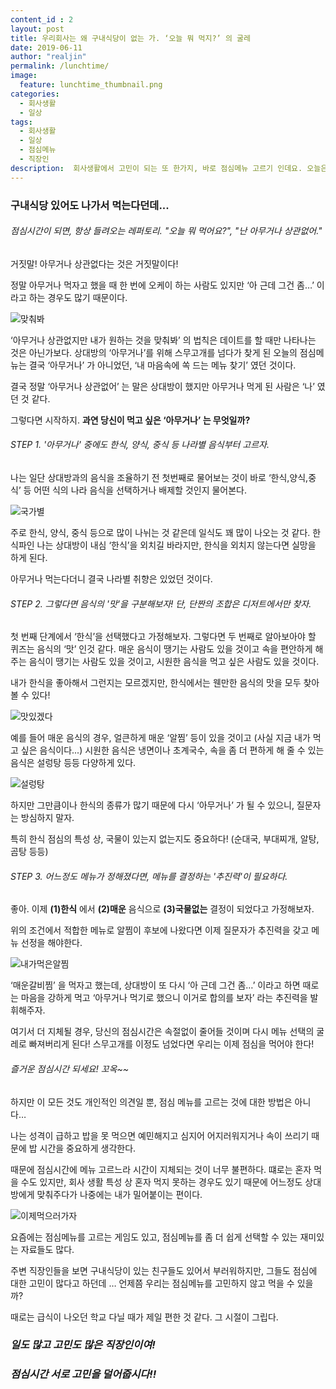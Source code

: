 ```yaml
---
content_id : 2
layout: post
title: 우리회사는 왜 구내식당이 없는 가. ‘오늘 뭐 먹지?’ 의 굴레
date: 2019-06-11
author: "realjin"
permalink: /lunchtime/
image:
  feature: lunchtime_thumbnail.png
categories:
  - 회사생활
  - 일상
tags:
  - 회사생활
  - 일상
  - 점심메뉴
  - 직장인
description:  회사생활에서 고민이 되는 또 한가지, 바로 점심메뉴 고르기 인데요. 오늘은 뭘 먹을지 아침부터 고민할때가 있지만 점심시간에 결국 계속 고민이 이어지는 순간이 있죠. 누가 내 점심메뉴좀 내 마음에 쏙 들게 골라줄 수는 없을까요?
---
```


### 구내식당 있어도 나가서 먹는다던데...

###### 점심시간이 되면, 항상 들려오는 레퍼토리. "오늘 뭐 먹어요?", "난 아무거나 상관없어."

거짓말! 아무거나 상관없다는 것은 거짓말이다!

정말 아무거나 먹자고 했을 때 한 번에 오케이 하는 사람도 있지만 ‘아 근데 그건 좀…’ 이라고 하는 경우도 많기 때문이다.

![맞춰봐](https://lh3.googleusercontent.com/n95kDozcNaArZmcuyOFJXFAZ7ydedB0l6slZ__XjsJUuLilbNbY7i-0FHVut3aDsC0IhVJZmVaIItJEYxl2zvryDnVP8q8ZWfl0uMlTGkp7SmOeUDcLLdfKkirNhDTnFZ4uuZ615FhQhdtHCnDMyhH9uMZgvKZWb7M1dRpgMfUtFgrpIgxHQGfvKYQiTDgQR5M19lkf3b2nxeWlzb17cWGRpNqw5L7nX_p2H6KwDc5U9-Sg9aA6PyjLimKHGcqJSlSt50KZ8PAHw-MjCqfxoXXLVmdkL3Onb6q5yOA0EhMiGfqB-8UWT2XEpfd4tzcfZ5gG-uzIJljWvPuO0tByO1GdOTHeAVrwbWbQe1kuyPTe_Pq9HMTOB_83vgozwquvCXJ4Lp9eWgR4Xtv7y1Xk_NgoT3wflX3JlgEen8qbIg2LW0Z4jN-aDf8QNhkhmZxmlpgiIln-aYJjiCTvdtgZ6c4wcF6tS7--naTbqNI3XUfYppkYD9vZNRTLKyEx0bg1_563R0GfrNniV5WXwAc45Y73rf1IkGHWFb7UDEDQ4Xw98A7FahEqa56gTY0ek_CB-Rh4R5wPLWGBfb0H3lwptS9guyjthzLdmtBwVlN3lJ7RF2n2ZHKqNCKf7xoUFAaZBH_fmUYFDLZFWtNFM8F15jQb4Ci8HVVziPluOMaFUGOjgf0FlI2pbaW4JcvuXpukbvUiZwohZMZF3lRvVhsaH17e-=w1354-h903-no)

‘아무거나 상관없지만 내가 원하는 것을 맞춰봐’ 의 법칙은 데이트를 할 때만 나타나는 것은 아닌가보다. 상대방의 ‘아무거나’를 위해 스무고개를 넘다가 찾게 된 오늘의 점심메뉴는 결국 ‘아무거나’ 가 아니었던, ‘내 마음속에 쏙 드는 메뉴 찾기’ 였던 것이다.

결국 정말 ‘아무거나 상관없어’ 는 말은 상대방이 했지만 아무거나 먹게 된 사람은 ‘나’ 였던 것 같다.

그렇다면 시작하지. **과연 당신이 먹고 싶은 ‘아무거나’ 는 무엇일까?**



###### STEP 1. '아무거나' 중에도 한식, 양식, 중식 등 나라별 음식부터 고르자.

나는 일단 상대방과의 음식을 조율하기 전 첫번째로 물어보는 것이 바로 ‘한식,양식,중식’ 등 어떤 식의 나라 음식을 선택하거나 배제할 것인지 물어본다.

![국가별](https://lh3.googleusercontent.com/oaY09hAqRYg6Ly0i95m8Ce7UEMGel0g_aRTaDyS8Ymb3YcrGYtG3rhm_EjwAwx1ewdcpQt3_WgwrKFPiERHo7FCiP4QSY25o4IK6Ueuujlls7MSHfSXSFeXkd1MJCt6277UxsNT_xnhQTZcIAXwxjCVY6tGtsdj-EvhS7BVXBjyInq7i872j-ArVK0Xnq9IX184HM3kdDuZRnAKiuqW7wNaa2v8Cl48_DHo2ij7Iv4ZjkFpetLHf03FG1H9Zsa4oTdm9xsJQVUe3foX4klPv6y5PVE9DwB24ul3yZc3c1PIq2dnvsx8r7WZe9IlkQB_MIgJjL3ISYKc0k7PSU7DflSgbgDIOz3xtAkoSSHPf9XLkamFOhNKNuS-GUIgiRX6gRjJDl5dN_Y-ms7jBu4Pq45NIcxztT84oStZ26WDvU3rzIajNdQcH9wtyiDXIlWQxzgvDvKwAxxiyWj4x8jecvKs442-CiElG6XFhjYMxyrQ3JCjJYhrnkcylmxypqUReK61T3j0gNCRuW2sN7xPyDeYLNHbFzvoCO_LMNB_ki4PVY8MzCqRSjW9OVrVTFL9QUKi7Mhl9bLrS9UJlIJPM60xTo-bYqvFBOJotX0YsQsdeov6ZT9XIQpivuuyCp93OfvSwY3UiMLlFQSvKAg6h6I1AulNlnIXiFPTgetg2Y485qfmJft04HnMyC_CzoHT8GBjRGrEQFJn4-6UeLi2-XrmF=w1272-h903-no)

주로 한식, 양식, 중식 등으로 많이 나뉘는 것 같은데 일식도 꽤 많이 나오는 것 같다. 한식파인 나는 상대방이 내심 ‘한식’을 외치길 바라지만, 한식을 외치지 않는다면 실망을 하게 된다.

아무거나 먹는다더니 결국 나라별 취향은 있었던 것이다.



###### STEP 2. 그렇다면 음식의 '맛'을 구분해보자! 단, 단짠의 조합은 디저트에서만 찾자.

첫 번째 단계에서 ‘한식’을 선택했다고 가정해보자. 그렇다면 두 번째로 알아보아야 할 퀴즈는 음식의 ‘맛’ 인것 같다. 매운 음식이 땡기는 사람도 있을 것이고 속을 편안하게 해주는 음식이 땡기는 사람도 있을 것이고, 시원한 음식을 먹고 싶은 사람도 있을 것이다.

내가 한식을 좋아해서 그런지는 모르겠지만, 한식에서는 웬만한 음식의 맛을 모두 찾아볼 수 있다!

![맛있겠다](https://lh3.googleusercontent.com/wiVqoG7Hc5iNbsQAh10vH5MqgzEk95Sq5qQ6e3FLKNDC_c9s8usRMG-NPn7ZWpgcV5a0RXJiU07Xhx3g42UM7rtjVKuH5GTjL4NyVTstgRcDzydih0hDEVsJcpCBrCGwUj1-OH3MoiZKANoejGAv6dnCJ9K7uZBC0W23HCr4_RHKM1hMazSQO7d5-auIiYMzbT9H7U6R4twJHc8aGs6h9YPRyFiE7Z_g5evLLPSWqP9EV9Bx4cV0BNiXhvaPIS9FyLOd07uGGG1WAC0w8bpqS1n-OTUp3P18mQ8z4jzvGRupouvpBuRH3UElJRN5jaNVi0heQAztQQnUTqGBoc3UNaS3TJqJeHEa1bYRCddIs_nW0T_vkxo5z7t3NzBFB1x4dV1Q30Qm6h2U2-AQJq2_fRZIyD2ecNhiYtLnr4fvku65cOrWTZVuWQgNyInREa-BQTvnLSy0Dgvh6ONl2apI33DLwLuU8Btq_jGV5HHgCmCfEmpRAYkqhu_SI32MU-txxH10zu1Pw0l95dTEXvhG4kzkJadfIN9-OjKh96RASyCQ5CtWVKFJh_1Qxm3q4zWj48jxx0JSV5O5-lOccvSHq7cq_yIrdZd4WrLq2CTCykCht73AGTeP30dGzi_JDkv0tCNPvQ4i7bqsVJDxiPyiN5cEN7e2fj4hLRLLsKq8ZUtWtkJpYm2uTU0EEhq3akY-KIpbbcYyP7Becv7pFoquhm2Y=w419-h280-no)

예를 들어 매운 음식의 경우, 얼큰하게 매운 ‘알찜’ 등이 있을 것이고 (사실 지금 내가 먹고 싶은 음식이다...) 시원한 음식은 냉면이나 초계국수, 속을 좀 더 편하게 해 줄 수 있는 음식은 설렁탕 등등 다양하게 있다.

![설렁탕](https://lh3.googleusercontent.com/_ujNjQFIWjCH8LO_5Bit8Wiag12XdeJOXSSaQVgV7S8CHJZojGT2MyB0YNNSyrgKcc8bFWRG5Y9eEErEs1oVOdLZD19oFaJIeStD-OTIrHscDaWYldHseNI8mE1KGlrHBQtC75eSHRxpUkh2WDFdAtSyVAldXzNasM-2YV2VynDyIEbWTxU8Ye7L90ENLxniOTwmysm-c6ewIB0SsZYFDn51SfdmUmlvsxxaYe19aH0zt9NsZQiDgkLhyUddFZOK543Dy_x36Abr3fsuMO1ZHjJHR9xMEk7o3lZRhrx-90QP6_8RezNelNEFN8mE_rg2hwgOx7gQreNhmcIApyHlQUCn7JVG35nhWrwI1rrh6fYVrabJ64_oJFJj8qWAs35rgTFCRPZ5QQqk6BolK314fEGZrgVg8V0TppkwWNpRS7JYXH4E8-C1WXXtPHD_sOf5xbth1Mbcmm5BMVM1O0hYm51wtphEgm1_jq75MIN2UScqfOI9eALC_b_FvOrZ6R03Bk44ayQY9cAmjjAo5Cr6SDyaL2gpwjTF3nip-C-xSo10HE7SikJOzfq5YsSnhmGo4qProaFhmzFXy3PAumbLFlhosnKHwRL7pQk1rIjcwk2wMwjlQ_pU7mPo6rcrRBpPW0jNKCylpI4ClipnHRbUUpAFi3uCKEdgcKn0JdVcxHr18C7H_u9LMWPxa3N7KgQHGt8QYpW3hTN7bNG4ILz6gRXZ=w647-h314-no)

하지만 그만큼이나 한식의 종류가 많기 때문에 다시 ‘아무거나’ 가 될 수 있으니, 질문자는 방심하지 말자.

특히 한식 점심의 특성 상, 국물이 있는지 없는지도 중요하다! (순대국, 부대찌개, 알탕, 곰탕 등등)



###### STEP 3. 어느정도 메뉴가 정해졌다면, 메뉴를 결정하는 '추진력'이 필요하다.

좋아. 이제 **(1)한식** 에서 **(2)매운** 음식으로 **(3)국물없는** 결정이 되었다고 가정해보자.

위의 조건에서 적합한 메뉴로 알찜이 후보에 나왔다면 이제 질문자가 추진력을 갖고 메뉴 선정을 해야한다.

![내가먹은알찜](https://lh3.googleusercontent.com/Cv6XN2o3DOVBhw6BUJdrqmTbMuqJ_2GuDTaXIsLUrnUR-O3jQf6Keh49C2x31HP2pa-6R7DqjAKsuVvrI4bSWe1eqhlJaT-2KVJ2BFUnM5muDo5CYkHFGC7hh3hawaMOKxrDDtgKLCNv-G0ZE19DkgGdY7vOBsPaE9HysBw89zfdxlisQY9916KdFgx3dJzaXv9WOrd0VGGq575s9aYKhGkU7i_3oSaoJ9_5dGQyoSoK1u7F9YV9a_Mhqq5X5WNiBrXuj9gBF6GNkgMTOxQNBA_CfzaVB8uC_Z8YadY_lNzTj6CYoemEIbj28yDplEkMY4NqzCC8FWaheKqKZ7p6hLWy-5Q2U8YpF0yAm9sYIGaUROc8OHdvcTd_2kN3TjtK_I5OTyU5mqQ-L2faj8RObGLPBzHng2O1GW6iBAu0ZU7QKqKgLAVPBP5yWPy2lADzxbeBPFnl6tTdXoauI8OVkfDseE5EBlqQ99S1trknRLpgCWCdz_QS0QckFr7uudYThDjz2aseqzb1MZa1mLQAM4wo8RdKKUZWcA6xiperGx2f96CpsKQbTBG2MYZmzhxERqqHKU9ITrg6TSuj_YJG9BnzJoHblvyjqRe8RTGWwmPXPmFzcOcDy538SXHNL7YNx8ee580T9QkXh8_qRkkFQWAzVRUYEKjnMBfiWyt-dY3K3FexqwF1dHrKPLj7al22e5px68Exew2SM8UOh34myUQc=s903-no)

‘매운갈비찜’ 을 먹자고 했는데, 상대방이 또 다시 ‘아 근데 그건 좀…’ 이라고 하면 때로는 마음을 강하게 먹고 ‘아무거나 먹기로 했으니 이거로 합의를 보자’ 라는 추진력을 발휘해주자.

여기서 더 지체될 경우, 당신의 점심시간은 속절없이 줄어들 것이며 다시 메뉴 선택의 굴레로 빠져버리게 된다! 스무고개를 이정도 넘었다면 우리는 이제 점심을 먹어야 한다!



###### 즐거운 점심시간 되세요! 꼬옥~~

하지만 이 모든 것도 개인적인 의견일 뿐, 점심 메뉴를 고르는 것에 대한 방법은 아니다…

나는 성격이 급하고 밥을 못 먹으면 예민해지고 심지어 어지러워지거나 속이 쓰리기 때문에 밥 시간을 중요하게 생각한다.

때문에 점심시간에 메뉴 고르느라 시간이 지체되는 것이 너무 불편하다. 떄로는 혼자 먹을 수도 있지만, 회사 생활 특성 상 혼자 먹지 못하는 경우도 있기 때문에 어느정도 상대방에게 맞춰주다가 나중에는 내가 밀어붙이는 편이다.

![이제먹으러가자](https://lh3.googleusercontent.com/IE6IwZsfz32dekdI-R9kRHahMw20m_V2nucII3EcVZ9P2ASIuvja_S2nE0c7LW19Z7teNVsbvavsfpoXgowz8sAP4m6Y6PYpu2JDvMZXsCZyMpLZdTbu2EnbVCesGy5xDPwGW6giOd2xnqZ_0sJpm1DhIlAlc1PE5lcr3DpvPPkRIG78lCp2A6faEfscA0WoaBZ1f7kk7n_L32WUBJDBpYMaSZzBb59p_mp8Tyctjn_oBD57wUo3RxwdGmbio_mFE4VIMYuIqjeV6zaIKSGg7tt0QXdqGGQ-TGP-hXTvhb9Y_vEunXDZLwOok8JNmAbk40L7o4ABs68pqTS0pG38RSeWDKfCWqXa02V1DNUzAbqP4AiIBwh6cTzoRVO-xtC8Qdbq-ylVLuBOUg8UTtT5HPWpkKB06Z4x3w7c0wcOKX7PIcv39JWy-3Irg6RNW4HjJbzJuP7Fp8WpWM3sfTbvob3SSyhv2a6XSSyznzYqeYoVcRUpYq79FmSaJiGcyggOEQ4FKJNmCGd8tiVrOHJCCiREOnv0pr4inoMVa0tJYBD9zUcu8BblLVBFBDpbVeaYQlezE5QF1A-QsWW6Dwm0sDMk9f8ZjRvv5MoaSx4fVCSAhQ3xYTaQLoLdsSn2iAsD2kuRgPkAgqQUx2_MwBDQ_p28WDr08mFGxNpKPMVaKGRJPZksiWHUM9FsZlXokI4fjE1qRb1YDDhimtXHN48gEd3Z=w477-h318-no)

요즘에는 점심메뉴를 고르는 게임도 있고, 점심메뉴를 좀 더 쉽게 선택할 수 있는 재미있는 자료들도 많다.

주변 직장인들을 보면 구내식당이 있는 친구들도 있어서 부러워하지만, 그들도 점심에 대한 고민이 많다고 하던데 … 언제쯤 우리는 점심메뉴를 고민하지 않고 먹을 수 있을까?

때로는 급식이 나오던 학교 다닐 때가 제일 편한 것 같다.  그 시절이 그립다.



### *일도 많고 고민도 많은 직장인이여!*

### *점심시간 서로 고민을 덜어줍시다!!*
